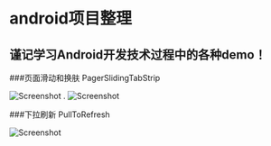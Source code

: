 android项目整理
=======

谨记学习Android开发技术过程中的各种demo！
-------

###页面滑动和换肤  PagerSlidingTabStrip

![Screenshot](https://raw.githubusercontent.com/qiushurong/android/master/页面滑动和换肤-PagerSlidingTabStrip/1.gif)
.
![Screenshot](https://raw.githubusercontent.com/qiushurong/android/master/页面滑动和换肤-PagerSlidingTabStrip/2.gif)


###下拉刷新   PullToRefresh

![Screenshot](https://raw.githubusercontent.com/qiushurong/android/master/下拉刷新-PullToRefresh/header_graphic.png)



